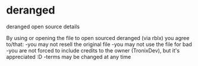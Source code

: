 # deranged
deranged open source details

By using or opening the file to open sourced deranged (via rblx) you agree to/that:
-you may not resell the original file
-you may not use the file for bad
-you are not forced to include credits to the owner (TronixDev), but it's appreciated :D
-terms may be changed at any time

 
